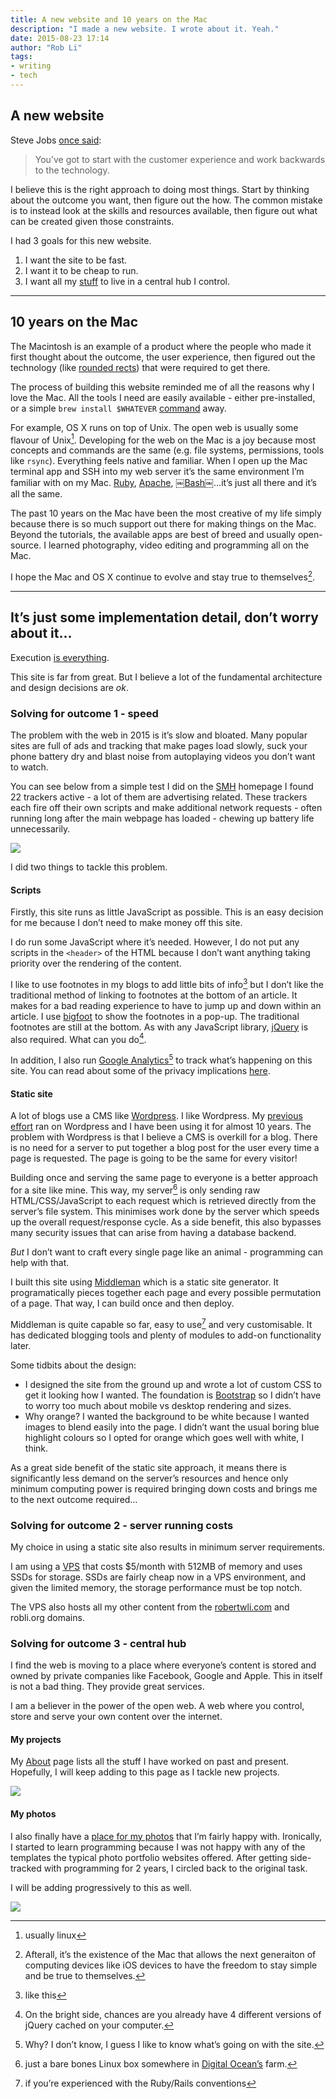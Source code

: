 ```yaml
---
title: A new website and 10 years on the Mac
description: "I made a new website. I wrote about it. Yeah."
date: 2015-08-23 17:14
author: "Rob Li"
tags:
- writing
- tech
---
```


## A new website

Steve Jobs [once said][1]:

> You’ve got to start with the customer experience and work backwards to the technology.

I believe this is the right approach to doing most things. Start  by thinking about the outcome you want, then figure out the how. The common mistake is to instead look at the skills and resources available, then figure out what can be created given those constraints.

I had 3 goals for this new website. 

1. I want the site to be fast. 
2. I want it to be cheap to run. 
3. I want all my [stuff][2] to live in a central hub I control. 

---- 

## 10 years on the Mac

The Macintosh is an example of a product where the people who made it first thought about the outcome, the user experience, then figured out the technology (like [rounded rects][3]) that were required to get there.

The process of building this website reminded me of all the reasons why I love the Mac. All the tools I need are easily available - either pre-installed, or a simple `brew install $WHATEVER` [command][4] away.

For example, OS X runs on top of Unix. The open web is usually some flavour of Unix[^1]. Developing for the web on the Mac is a joy because most concepts and commands are the same (e.g. file systems, permissions, tools like `rsync`). Everything feels native and familiar. When I open up the Mac terminal app and SSH into my web server it’s the same environment I’m familiar with on my Mac. [Ruby][5], [Apache][6], ￼[Bash][7]￼…it’s just all there and it’s all the same.

The past 10 years on the Mac have been the most creative of my life simply because there is so much support out there for making things on the Mac. Beyond the tutorials, the available apps are best of breed and usually open-source. I learned photography, video editing and programming all on the Mac.

I hope the Mac and OS X continue to evolve and stay true to themselves[^2].

---- 

## It’s just some implementation detail, don’t worry about it…

Execution [is everything][8].

This site is far from great. But I believe a lot of the fundamental architecture and design decisions are *ok*.

### Solving for outcome 1 - speed

The problem with the web in 2015 is it’s slow and bloated. Many popular sites are full of ads and tracking that make pages load slowly, suck your phone battery dry and blast noise from autoplaying videos you don’t want to watch.

You can see below from a simple test I did on the [SMH][9] homepage I found 22 trackers active - a lot of them are advertising related. These trackers each fire off their own scripts and make additional network requests - often running long after the main webpage has loaded - chewing up battery life unnecessarily.

[![][image-1]][10]

I did two things to tackle this problem.

#### Scripts

Firstly, this site runs as little JavaScript as possible. This is an easy decision for me because I don’t need to make money off this site.

I do run some JavaScript where it’s needed. However, I do not put any scripts in the `<header>` of the HTML because I don’t want anything taking priority over the rendering of the content.

I like to use footnotes in my blogs to add little bits of info[^3] but I don’t like the traditional method of linking to footnotes at the bottom of an article. It makes for a bad reading experience to have to jump up and down within an article. I use [bigfoot][11] to show the footnotes in a pop-up. The traditional footnotes are still at the bottom. As with any JavaScript library, [jQuery][12] is also required. What can you do[^4].

In addition, I also run [Google Analytics][13][^5] to track what’s happening on this site. You can read about some of the privacy implications [here][14].

#### Static site

A lot of blogs use a CMS like [Wordpress][15]. I like Wordpress. My [previous effort][16] ran on Wordpress and I have been using it for almost 10 years. The problem with Wordpress is that I believe a CMS is overkill for a blog. There is no need for a server to put together a blog post for the user every time a page is requested. The page is going to be the same for every visitor!

Building once and serving the same page to everyone is a better approach for a site like mine. This way, my server[^6] is only sending raw HTML/CSS/JavaScript to each request which is retrieved directly from the server’s file system. This minimises work done by the server which speeds up the overall request/response cycle. As a side benefit, this also bypasses many security issues that can arise from having a database backend.

*But* I don’t want to craft every single page like an animal - programming can help with that.

I built this site using [Middleman][18] which is a static site generator. It programatically pieces together each page and every possible permutation of a page. That way, I can build once and then deploy.

Middleman is quite capable so far, easy to use[^7] and very customisable. It has dedicated blogging tools and plenty of modules to add-on functionality later. 

Some tidbits about the design:

- I designed the site from the ground up and wrote a lot of custom CSS to get it looking how I wanted. The foundation is [Bootstrap][19] so I didn’t have to worry too much about mobile vs desktop rendering and sizes.
- Why orange? I wanted the background to be white because I wanted images to blend easily into the page. I didn’t want the usual boring blue highlight colours so I opted for orange which goes well with white, I think.

As a great side benefit of the static site approach, it means there is significantly less demand on the server’s resources and hence only minimum computing power is required bringing down costs and brings me to the next outcome required…

### Solving for outcome 2 - server running costs

My choice in using a static site also results in minimum server requirements. 

I am using a [VPS][20] that costs $5/month with 512MB of memory and uses SSDs for storage. SSDs are fairly cheap now in a VPS environment, and given the limited memory, the storage performance must be top notch.

The VPS also hosts all my other content from the [robertwli.com][21] and robli.org domains.

### Solving for outcome 3 - central hub

I find the web is moving to a place where everyone’s content is stored and owned by private companies like Facebook, Google and Apple. This in itself is not a bad thing. They provide great services.

I am a believer in the power of the open web. A web where you control, store and serve your own content over the internet.

#### My projects

My [About][22] page lists all the stuff I have worked on past and present. Hopefully, I will keep adding to this page as I tackle new projects.

[![][image-2]][23]

#### My photos

I also finally have a [place for my photos][24] that I’m fairly happy with. Ironically, I started to learn programming because I was not happy with any of the templates the typical photo portfolio websites offered. After getting side-tracked with programming for 2 years, I circled back to the original task.

I will be adding progressively to this as well.

<img class="img-hero" src="/images/2015/08/roblico-photos-section-combined.jpg" />



[^1]:	usually linux

[^2]:	Afterall, it’s the existence of the Mac that allows the next generaiton of computing devices like iOS devices to have the freedom to stay simple and be true to themselves.

[^3]:	like this

[^4]:	On the bright side, chances are you already have 4 different versions of jQuery cached on your computer.

[^5]:	Why? I don’t know, I guess I like to know what’s going on with the site.

[^6]:	just a bare bones Linux box somewhere in [Digital Ocean’s][17] farm.

[^7]:	if you’re experienced with the Ruby/Rails conventions

[1]:	https://youtu.be/FF-tKLISfPE?t=1m46s
[2]:	/about/
[3]:	http://www.folklore.org/StoryView.py?story=Round_Rects_Are_Everywhere.txt
[4]:	http://brew.sh
[5]:	https://www.ruby-lang.org/en/
[6]:	http://httpd.apache.org
[7]:	https://en.wikipedia.org/wiki/Bash_(Unix_shell)
[8]:	http://robli.co/2014/10/12/Executing-on-the-vision/
[9]:	http://smh.com.au
[10]:	http://robli.co/images/2015/08/smh-trackers.png
[11]:	http://www.bigfootjs.com
[12]:	https://jquery.com
[13]:	http://www.google.com.au/analytics/
[14]:	/privacy/
[15]:	https://wordpress.org
[16]:	http://robertwli.com
[17]:	https://www.digitalocean.com
[18]:	https://middlemanapp.com
[19]:	http://getbootstrap.com
[20]:	http://digitalocean.com/
[21]:	http://robertwli.com/
[22]:	/about/
[23]:	http://robli.co/images/2015/08/roblico-about-section.png
[24]:	/photos/
[25]:	http://robli.co/images/2015/08/roblico-photos-section-combined.jpg

[image-1]:	http://robli.co/images/2015/08/smh-trackers.png
[image-2]:	/images/2015/08/roblico-about-section.png
